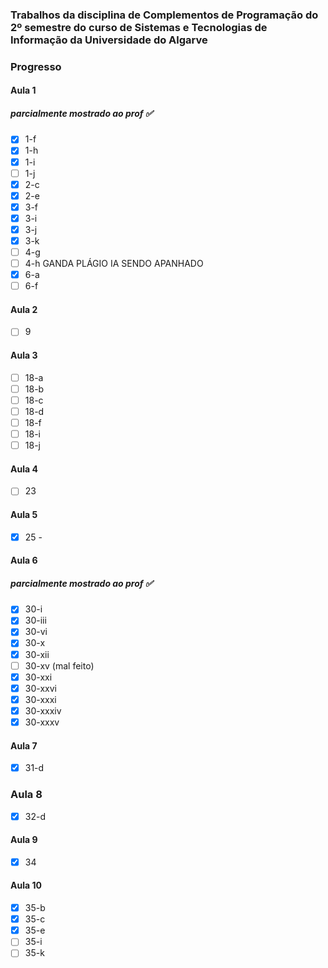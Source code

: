 ### Trabalhos da disciplina de Complementos de Programação do 2º semestre do curso de Sistemas e Tecnologias de Informação da Universidade do Algarve

### Progresso

#### Aula 1

##### parcialmente mostrado ao prof :white_check_mark:

- [x] 1-f
- [x] 1-h
- [x] 1-i
- [ ] 1-j
- [x] 2-c
- [x] 2-e
- [x] 3-f
- [x] 3-i
- [x] 3-j
- [x] 3-k
- [ ] 4-g
- [ ] 4-h GANDA PLÁGIO IA SENDO APANHADO
- [x] 6-a
- [ ] 6-f 

#### Aula 2

 - [ ] 9

#### Aula 3

 - [ ] 18-a
 - [ ] 18-b
 - [ ] 18-c
 - [ ] 18-d
 - [ ] 18-f
 - [ ] 18-i
 - [ ] 18-j

#### Aula 4

 - [ ] 23

#### Aula 5

 - [x] 25 -

#### Aula 6

##### parcialmente mostrado ao prof :white_check_mark:
 
 - [x] 30-i
 - [x] 30-iii
 - [x] 30-vi
 - [x] 30-x
 - [x] 30-xii
 - [ ] 30-xv (mal feito)
 - [x] 30-xxi
 - [x] 30-xxvi
 - [x] 30-xxxi
 - [x] 30-xxxiv
 - [x] 30-xxxv

#### Aula 7

 - [x] 31-d

### Aula 8

 - [x] 32-d

#### Aula 9

 - [x] 34

#### Aula 10

 - [x] 35-b
 - [x] 35-c
 - [x] 35-e
 - [ ] 35-i
 - [ ] 35-k
